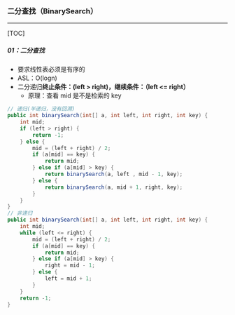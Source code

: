 ### 二分查找（BinarySearch）

------

[TOC]

##### 01：二分查找

- 要求线性表必须是有序的
- ASL：O(logn)
- 二分递归**终止条件：(left > right)，继续条件：（left <= right）**
  - 原理：查看 mid 是不是检索的 key

```java
// 递归(半递归，没有回溯)
public int binarySearch(int[] a, int left, int right, int key) {
    int mid;
    if (left > right) {
        return -1;
    } else {
        mid = (left + right) / 2;
        if (a[mid] == key) {
            return mid;
        } else if (a[mid] > key) {
            return binarySearch(a, left , mid - 1, key);
        } else {
            return binarySearch(a, mid + 1, right, key);
        }
    }
}
// 非递归
public int binarySearch(int[] a, int left, int right, int key) {
    int mid;
    while (left <= right) {
        mid = (left + right) / 2;
        if (a[mid] == key) {
            return mid;
        } else if (a[mid] > key) {
            right = mid - 1;
        } else {
            left = mid + 1;
        }
    }
    return -1;
}
```